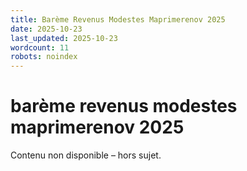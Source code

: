 ```yaml
---
title: Barème Revenus Modestes Maprimerenov 2025
date: 2025-10-23
last_updated: 2025-10-23
wordcount: 11
robots: noindex
---
```


# barème revenus modestes maprimerenov 2025

Contenu non disponible – hors sujet.